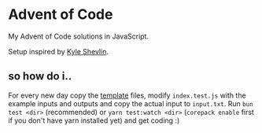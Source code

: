 # Advent of Code

My Advent of Code solutions in JavaScript.

Setup inspired by [Kyle Shevlin](https://github.com/kyleshevlin/advent-of-code-2022).

## so how do i..

For every new day copy the [template](https://github.com/brw/Advent-of-Code/tree/main/src/template) files, modify `index.test.js` with the example inputs and outputs and copy the actual input to `input.txt`. Run `bun test <dir>` (recommended) or `yarn test:watch <dir>` (`corepack enable` first if you don't have yarn installed yet) and get coding :)
